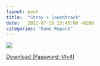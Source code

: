 ```yaml
---
layout: post
title:  "Stray + Soundtrack"
date:   2022-07-20 23:45:00 +0200
categories: "Game Repack"
---
```

<img src="https://i2.imageban.ru/out/2022/07/21/a9ecb5fc01607da29947852910d324b6.webp"/> <br>

<a href="https://0a0bin.klowdee.host/?af2ae19ac984f039#7Keh29ukqnGhE4ynMYo5HwX7GZ56dTswqWHpoNAXoXj5">Download (Password: t4x4)</a> <br>
